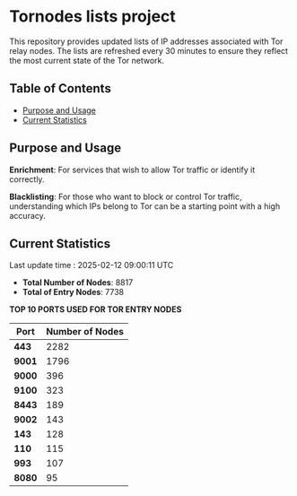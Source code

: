 # Tornodes lists project

This repository provides updated lists of IP addresses associated with Tor relay nodes. The lists are refreshed every 30 minutes to ensure they reflect the most current state of the Tor network.

## Table of Contents

- [Purpose and Usage](#purpose-and-usage)
- [Current Statistics](#current-statistics)


## Purpose and Usage

**Enrichment**: For services that wish to allow Tor traffic or identify it correctly.

**Blacklisting**: For those who want to block or control Tor traffic, understanding which IPs belong to Tor can be a starting point with a high accuracy.

## Current Statistics

Last update time : 2025-02-12 09:00:11 UTC

- **Total Number of Nodes**: 8817
- **Total of Entry Nodes**: 7738

**TOP 10 PORTS USED FOR TOR ENTRY NODES**

| **Port** | **Number of Nodes** |
|------|-----------------|
| **443**   | 2282  |
| **9001**   | 1796  |
| **9000**   | 396  |
| **9100**   | 323  |
| **8443**   | 189  |
| **9002**   | 143  |
| **143**   | 128  |
| **110**   | 115  |
| **993**   | 107  |
| **8080**   | 95  |

